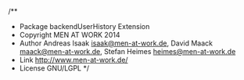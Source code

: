 /**
 * Package      backendUserHistory Extension
 * Copyright    MEN AT WORK 2014
 * Author       Andreas Isaak <isaak@men-at-work.de>, David Maack <maack@men-at-work.de>, Stefan Heimes <heimes@men-at-work.de>
 * Link         http://www.men-at-work.de/
 * License      GNU/LGPL
 */